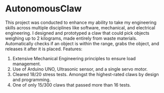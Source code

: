 # AutonomousClaw
This project was conducted to enhance my ability to take my engineering skills across multiple disciplines like software, mechanical, and electrical engineering. I designed and prototyped a claw that could pick objects weighing up to 2 kilograms, made entirely from waste materials.
Automatically checks if an object is within the range, grabs the object, and releases it after it is placed. Features:
1. Extensive Mechanical Engineering principles to ensure load management. 
2. Use of Arduino UNO, Ultrasonic sensor, and a single servo motor. 
3. Cleared 18/20 stress tests. Amongst the highest-rated claws by design and programming.
4. One of only 15/300 claws that passed more than 16 tests. 


